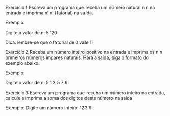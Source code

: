 Exercício 1
Escreva um programa que receba um número natural  n n na entrada e imprima  n! n! (fatorial) na saída.

Exemplo:

Digite o valor de n: 5
120

Dica: lembre-se que o fatorial de 0 vale 1!



Exercício 2
Receba um número inteiro positivo na entrada e imprima os  n n primeiros números ímpares naturais. Para a saída, siga o formato do exemplo abaixo.

Exemplo:

Digite o valor de n: 5
1
3
5
7
9



Exercício 3
  Escreva um programa que receba um número inteiro na entrada, calcule e imprima a soma dos dígitos deste número na saída

Exemplo:
	Digite um número inteiro: 123
	6


